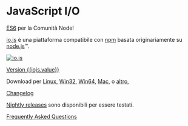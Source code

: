 # JavaScript I/O

[ES6](es6.html) per la Comunità Node!

[io.js](https://github.com/iojs/io.js) è una piattaforma compatibile con [npm](https://www.npmjs.org/) basata originariamente su [node.js](https://nodejs.org/)&#8482;.

[![io.js]({{iojs.img}})]({{iojs.link}})

[Version {{iojs.value}}]({{iojs.link}})

Download per
[Linux]({{linux.link}}),
[Win32]({{win32.link}}),
[Win64]({{win64.link}}),
[Mac]({{mac.link}}),
o
[altro]({{iojs.link}}),

[Changelog](https://github.com/iojs/io.js/blob/v1.x/CHANGELOG.md)

[Nightly releases](https://iojs.org/download/nightly/) sono disponibili per essere testati.

[Frequently Asked Questions](/faq.html)

